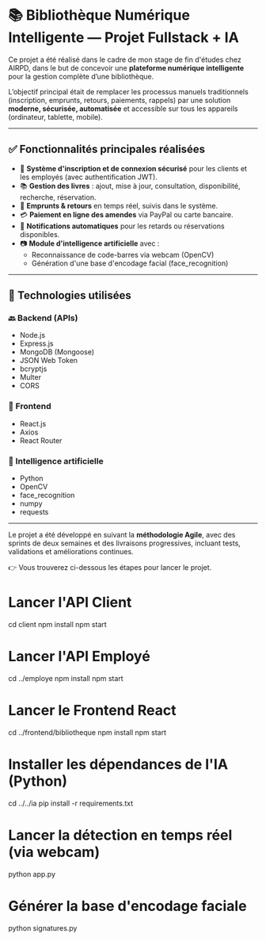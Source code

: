 # 📚 Bibliothèque Numérique Intelligente — Projet Fullstack + IA

Ce projet a été réalisé dans le cadre de mon stage de fin d'études chez AIRPD, dans le but de concevoir une **plateforme numérique intelligente** pour la gestion complète d’une bibliothèque.

L’objectif principal était de remplacer les processus manuels traditionnels (inscription, emprunts, retours, paiements, rappels) par une solution **moderne, sécurisée, automatisée** et accessible sur tous les appareils (ordinateur, tablette, mobile).

---

## ✅ Fonctionnalités principales réalisées

- 🔐 **Système d'inscription et de connexion sécurisé** pour les clients et les employés (avec authentification JWT).
- 📚 **Gestion des livres** : ajout, mise à jour, consultation, disponibilité, recherche, réservation.
- 🔁 **Emprunts & retours** en temps réel, suivis dans le système.
- 💳 **Paiement en ligne des amendes** via PayPal ou carte bancaire.
- 📩 **Notifications automatiques** pour les retards ou réservations disponibles.
- 📷 **Module d'intelligence artificielle** avec :
  - Reconnaissance de code-barres via webcam (OpenCV)
  - Génération d'une base d'encodage facial (face_recognition)

---

## 🧰 Technologies utilisées

### 🔙 Backend (APIs)
- Node.js
- Express.js
- MongoDB (Mongoose)
- JSON Web Token
- bcryptjs
- Multer
- CORS

### 🎨 Frontend
- React.js
- Axios
- React Router

### 🤖 Intelligence artificielle
- Python
- OpenCV
- face_recognition
- numpy
- requests

---

Le projet a été développé en suivant la **méthodologie Agile**, avec des sprints de deux semaines et des livraisons progressives, incluant tests, validations et améliorations continues.

👉 Vous trouverez ci-dessous les étapes pour lancer le projet.



# Lancer l'API Client
cd client
npm install
npm start

# Lancer l'API Employé
cd ../employe
npm install
npm start

# Lancer le Frontend React
cd ../frontend/bibliotheque
npm install
npm start

# Installer les dépendances de l'IA (Python)
cd ../../ia
pip install -r requirements.txt

# Lancer la détection en temps réel (via webcam)
python app.py

# Générer la base d'encodage faciale
python signatures.py